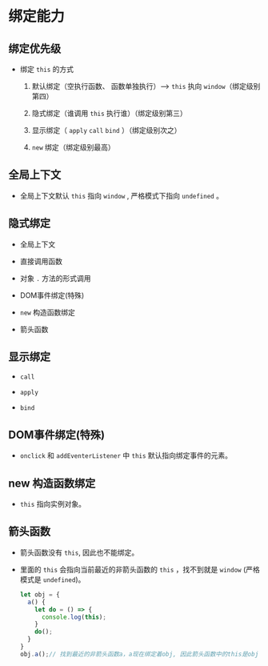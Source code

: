 # 绑定能力

## 绑定优先级

*   绑定 `this` 的方式

    1.  默认绑定（空执行函数、 函数单独执行）--> `this` 执向 `window`（绑定级别第四）

    2.  隐式绑定（谁调用 `this` 执行谁）（绑定级别第三）

    3.  显示绑定（ `apply` `call` `bind` ）（绑定级别次之）

    4.  `new` 绑定（绑定级别最高）

## 全局上下文

*   全局上下文默认 `this` 指向 `window` , 严格模式下指向 `undefined` 。

## 隐式绑定

*   全局上下文

*   直接调用函数

*   对象 `.` 方法的形式调用

*   DOM事件绑定(特殊)

*   `new` 构造函数绑定

*   箭头函数

## 显示绑定

*   `call`

*   `apply`

*   `bind`

## DOM事件绑定(特殊)

*   `onclick` 和 `addEventerListener` 中 `this` 默认指向绑定事件的元素。

## new 构造函数绑定

*   `this` 指向实例对象。

## 箭头函数

*   箭头函数没有 `this`, 因此也不能绑定。

*   里面的 `this` 会指向当前最近的非箭头函数的 `this` ，找不到就是 `window` (严格模式是 `undefined`)。

    ```javascript
    let obj = {
      a() {
        let do = () => {
          console.log(this);
        }
        do();
      }
    }
    obj.a();// 找到最近的非箭头函数a，a现在绑定着obj, 因此箭头函数中的this是obj
    ```
